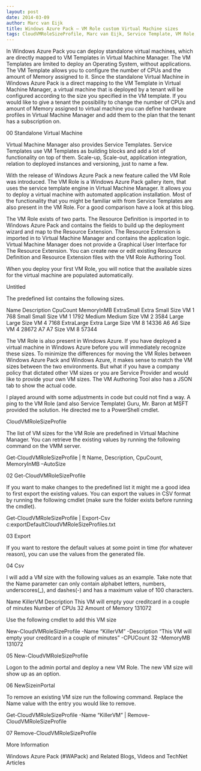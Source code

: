```yaml
---
layout: post
date: 2014-03-09
author: Marc van Eijk
title: Windows Azure Pack – VM Role custom Virtual Machine sizes
tags: CloudVMRoleSizeProfile, Marc van Eijk, Service Template, VM Role, VM template, Windows Azure Pack
---
```

In Windows Azure Pack you can deploy standalone virtual machines, which are directly mapped to VM Templates in Virtual Machine Manager. The VM Templates are limited to deploy an Operating System, without applications. The VM Template allows you to configure the number of CPUs and the amount of Memory assigned to it. Since the standalone Virtual Machine in Windows Azure Pack is a direct mapping to the VM Template in Virtual Machine Manager, a virtual machine that is deployed by a tenant will be configured according to the size you specified in the VM template. If you would like to give a tenant the possibility to change the number of CPUs and amount of Memory assigned to virtual machine you can define hardware profiles in Virtual Machine Manager and add them to the plan that the tenant has a subscription on.

00 Standalone Virtual Machine

Virtual Machine Manager also provides Service Templates. Service Templates use VM Templates as building blocks and add a lot of functionality on top of them. Scale-up, Scale-out, application integration, relation to deployed instances and versioning, just to name a few.

With the release of Windows Azure Pack a new feature called the VM Role was introduced. The VM Role is a Windows Azure Pack gallery item, that uses the service template engine in Virtual Machine Manager. It allows you to deploy a virtual machine with automated application installation. Most of the functionality that you might be familiar with from Service Templates are also present in the VM Role. For a good comparison have a look at this blog.

The VM Role exists of two parts.  The Resource Definition is imported in to Windows Azure Pack and contains the fields to build up the deployment wizard and map to the Resource Extension. The Resource Extension is imported in to Virtual Machine Manager and contains the application logic. Virtual Machine Manager does not provide a Graphical User Interface for The Resource Extension. You can create new or edit existing Resource Definition and Resource Extension files with the VM Role Authoring Tool.

When you deploy your first VM Role, you will notice that the available sizes for the virtual machine are populated automatically.

Untitled

The predefined list contains the following sizes.

Name Description  CpuCount MemoryInMB 
ExtraSmall Extra Small Size VM 1 768 
Small Small Size VM 1 1792 
Medium Medium Size VM 2 3584 
Large Large Size VM 4 7168 
ExtraLarge Extra Large Size VM 8 14336 
A6 A6 Size VM 4 28672 
A7 A7 Size VM 8 57344 

The VM Role is also present in Windows Azure. If you have deployed a virtual machine in Windows Azure before you will immediately recognize these sizes. To minimize the differences for moving the VM Roles between Windows Azure Pack and Windows Azure, it makes sense to match the VM sizes between the two environments. But what if you have a company policy that dictated other VM sizes or you are Service Provider and would like to provide your own VM sizes. The VM Authoring Tool also has a JSON tab to show the actual code.



I played around with some adjustments in code but could not find a way. A ping to the VM Role (and also Service Template) Guru, Mr. Baron at MSFT provided the solution. He directed me to a PowerShell cmdlet.

CloudVMRoleSizeProfile

The list of VM sizes for the VM Role are predefined in Virtual Machine Manager. You can retrieve the existing values by running the following command on the VMM server.

Get-CloudVMRoleSizeProfile | ft Name, Description, CpuCount, MemoryInMB –AutoSize

02 Get-CloudVMRoleSizeProfile

If you want to make changes to the predefined list it might me a good idea to first export the existing values. You can export the values in CSV format by running the following cmdlet (make sure the folder exists before running the cmdlet).

Get-CloudVMRoleSizeProfile | Export-Csv c:exportDefaultCloudVMRoleSizeProfiles.txt

03 Export

If you want to restore the default values at some point in time (for whatever reason), you can use the values from the generated file.

04 Csv

I will add a VM size with the following values as an example. Take note that the Name parameter can only contain alphabet letters, numbers, underscores(_), and dashes(-) and has a maximum value of 100 characters.

Name KillerVM 
Description This VM will empty your creditcard in a couple of minutes 
Number of CPUs 32 
Amount of Memory 131072 

Use the following cmdlet to add this VM size

New-CloudVMRoleSizeProfile -Name “KillerVM” -Description “This VM will empty your creditcard in a couple of minutes” -CPUCount 32 -MemoryMB 131072

05 New-CloudVMRoleSizeProfile

Logon to the admin portal and deploy a new VM Role. The new VM size will show up as an option.

06 NewSizeinPortal

To remove an existing VM size run the following command. Replace the Name value with the entry you would like to remove.

Get-CloudVMRoleSizeProfile -Name “KillerVM” | Remove-CloudVMRoleSizeProfile

07 Remove-CloudVMRoleSizeProfile

More Information

Windows Azure Pack (#WAPack) and Related Blogs, Videos and TechNet Articles
